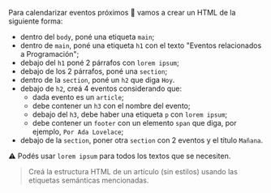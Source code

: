 Para calendarizar eventos próximos :date: vamos a crear un HTML de la siguiente forma:

- dentro del `body`, poné una etiqueta `main`;
- dentro de `main`, poné una etiqueta `h1` con el texto "Eventos relacionados a Programación";
- debajo del `h1` poné 2 párrafos con `lorem ipsum`;
- debajo de los 2 párrafos, poné una `section`;
- dentro de la `section`, poné un `h2` que diga `Hoy`.
- debajo de `h2`, creá 4 eventos considerando que:
  - dada evento es un `article`;
  - debe contener un `h3` con el nombre del evento;
  - debajo del `h3`, debe haber una etiqueta `p` con `lorem ipsum`;
  - debe contener un `footer` con un elemento `span` que diga, por ejemplo, `Por Ada Lovelace`;
- debajo de la `section`, poner otra `section` con 2 eventos y el título `Mañana`.


:warning: Podés usar `lorem ipsum` para todos los textos que se necesiten.

> Creá la estructura HTML de un artículo (sin estilos) usando las etiquetas semánticas mencionadas.

